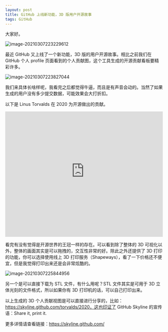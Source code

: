 ```yaml
---
layout: post
title: GitHub 上线新功能，3D 版用户开源故事
tags: GitHub
---
```


大家好。

![image-20210307223229612](https://7465-test-3c9b5e-books-1301492295.tcb.qcloud.la/images/compress_image-20210307223229612.png)

最近 GitHub 又上线了一个新功能，3D 版的用户开源故事。相比之前我们在 GitHub 个人 profile 页面看到的个人贡献图，这个工具生成的开源贡献看板要精彩许多。

![image-20210307223827044](https://7465-test-3c9b5e-books-1301492295.tcb.qcloud.la/images/compress_image-20210307223827044.png)

我们来具体长啥样呢，我看完之后都觉得牛逼，而且是有声音会动的。当然了如果生成的用户没有多少提交数据，可能效果会大打折扣。

以下是 Linus Torvalds 在 2020 为开源做出的贡献。

<iframe width="100%" height="400" src="https://7465-test-3c9b5e-books-1301492295.tcb.qcloud.la/images/2021-03-07_225520.mp4" frameborder="0" allowfullscreen></iframe>

看完有没有觉得是开源世界的王冠一样的存在。可以看到除了整体的 3D 可视化以外，整体的画面其实是可以拖拽的，交互性非常的好。除此之外还提供了 3D 打印的功能，你可以选择使用线上 3D 打印服务（Shapeways），看了一下价格还不便宜，但是我觉得打印出来还是会非常炫酷的。

![image-20210307225844956](https://7465-test-3c9b5e-books-1301492295.tcb.qcloud.la/images/compress_image-20210307225844956.png)

另一个是可以直接下载为 STL 文件，有什么用呢？STL 文件其实是可用于 3D 立体光刻的文件格式，所以如果你有 3D 打印机的话，可以自己打印出来。

以上生成的 3D 个人贡献视图是可以直接进行分享的，比如：https://skyline.github.com/torvalds/2020，这也印证了 GitHub Skyline 的宣传语：Share it, print it.

更多详情请查看链接：https://skyline.github.com/
